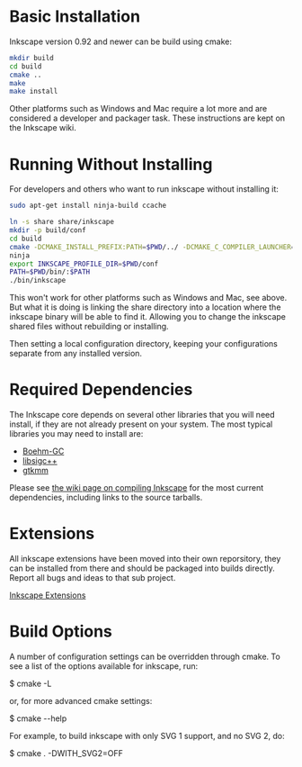 Basic Installation
==================

Inkscape version 0.92 and newer can be build using cmake:

```bash
mkdir build
cd build
cmake ..
make
make install
```

Other platforms such as Windows and Mac require a lot more and are considered
a developer and packager task. These instructions are kept on the Inkscape wiki.

Running Without Installing
==========================

For developers and others who want to run inkscape without installing it:

```bash
sudo apt-get install ninja-build ccache
```

```bash
ln -s share share/inkscape
mkdir -p build/conf
cd build
cmake -DCMAKE_INSTALL_PREFIX:PATH=$PWD/../ -DCMAKE_C_COMPILER_LAUNCHER=ccache -DCMAKE_CXX_COMPILER_LAUNCHER=ccache -DCMAKE_BUILD_TYPE=Debug -G Ninja ..
ninja
export INKSCAPE_PROFILE_DIR=$PWD/conf
PATH=$PWD/bin/:$PATH
./bin/inkscape
```

This won't work for other platforms such as Windows and Mac, see above. But
what it is doing is linking the share directory into a location where
the inkscape binary will be able to find it. Allowing you to change the
inkscape shared files without rebuilding or installing.

Then setting a local configuration directory, keeping your configurations
separate from any installed version.


Required Dependencies
=====================

The Inkscape core depends on several other libraries that you will need
install, if they are not already present on your system.  The most
typical libraries you may need to install are:

   * [Boehm-GC](http://www.hboehm.info/gc/)
   * [libsigc++](http://libsigc.sourceforge.net/)
   * [gtkmm](https://www.gtkmm.org/)

Please see [the wiki page on compiling Inkscape](http://wiki.inkscape.org/wiki/index.php/CompilingInkscape) for the
most current dependencies, including links to the source tarballs.


Extensions
==========

All inkscape extensions have been moved into their own reporsitory, they
can be installed from there and should be packaged into builds directly.
Report all bugs and ideas to that sub project.

[Inkscape Extensions](https://gitlab.com/inkscape/extensions/)

Build Options
=============

A number of configuration settings can be overridden through cmake.  To
see a list of the options available for inkscape, run:

 $ cmake -L

or, for more advanced cmake settings:

 $ cmake --help

For example, to build inkscape with only SVG 1 support, and no SVG 2, do:

 $ cmake . -DWITH_SVG2=OFF
